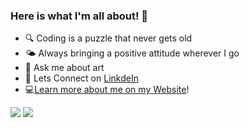 ### Here is what I'm all about! 👋

- 🔍 Coding is a puzzle that never gets old
- 🌤️ Always bringing a positive attitude wherever I go
- 🎨 Ask me about art
- 🤝 Lets Connect on [LinkdeIn](https://www.linkedin.com/in/benjamin-lee300)
- 💻[Learn more about me on my Website](https://minseoklee.oopy.io/)!

![](https://raw.githubusercontent.com/mslee300/my-stats/master/generated/overview.svg) ![](https://raw.githubusercontent.com/mslee300/my-stats/master/generated/languages.svg)
